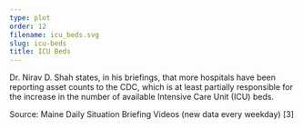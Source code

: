 ```yaml
---
type: plot
order: 12
filename: icu_beds.svg
slug: icu-beds
title: ICU Beds
---
```


Dr. Nirav D. Shah states, in his briefings, that more hospitals have been reporting asset counts to the CDC, which is at least partially responsible for the increase in the number of available Intensive Care Unit (ICU) beds.

Source: Maine Daily Situation Briefing Videos (new data every weekday) [3]
